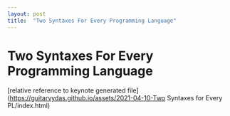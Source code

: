 ```yaml
---
layout: post
title:  "Two Syntaxes For Every Programming Language"
---
```


# Two Syntaxes For Every Programming Language
[relative reference to keynote generated file](https://guitarvydas.github.io/assets/2021-04-10-Two Syntaxes for Every PL/index.html)
